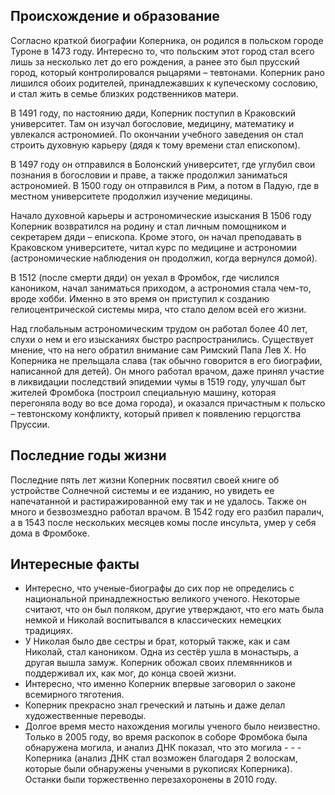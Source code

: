 ## Происхождение и образование
Согласно краткой биографии Коперника, он родился в польском городе Туроне в 1473 году. Интересно то, что польским этот город стал всего лишь за несколько лет до его рождения, а ранее это был прусский город, который контролировался рыцарями – тевтонами. Коперник рано лишился обоих родителей, принадлежавших к купеческому сословию, и стал жить в семье близких родственников матери.

В 1491 году, по настоянию дяди, Коперник поступил в Краковский университет. Там он изучал богословие, медицину, математику и увлекался астрономией. По окончании учебного заведения он стал строить духовную карьеру (дядя к тому времени стал епископом).

В 1497 году он отправился в Болонский университет, где углубил свои познания в богословии и праве, а также продолжил заниматься астрономией.  В 1500 году он отправился в Рим, а потом в Падую, где в местном университете продолжил изучение медицины.

Начало духовной карьеры и астрономические изыскания
В 1506 году Коперник возвратился на родину и стал личным помощником и секретарем дяди – епископа. Кроме этого, он начал преподавать в Краковском университете, читал курс по медицине и астрономии (астрономические наблюдения он продолжил, когда вернулся   домой).

В 1512 (после смерти дяди) он уехал в Фромбок, где числился каноником, начал заниматься приходом, а астрономия стала чем-то, вроде хобби. Именно в  это время он приступил к созданию гелиоцентрической системы мира, что стало делом всей его жизни.

Над глобальным астрономическим трудом он работал более 40 лет, слухи о нем и его изысканиях  быстро распространились. Существует мнение, что на него обратил внимание сам Римский Папа Лев X.  Но Коперника не прельщала слава (так обычно говорится в его биографии, написанной для детей). Он много работал врачом, даже принял участие в ликвидации последствий эпидемии чумы в 1519 году, улучшал быт жителей Фромбока (построил специальную машину, которая  перегоняла воду во все дома города), и оказался причастным к польско – тевтонскому конфликту, который привел к появлению герцогства Пруссии.

## Последние годы жизни
Последние пять лет жизни Коперник посвятил своей книге об устройстве Солнечной системы и ее изданию, но увидеть ее напечатанной и растиражированной ему так и не удалось. Также он много и безвозмездно работал врачом. В 1542 году  его разбил паралич, а в 1543 после нескольких месяцев комы после инсульта, умер у себя дома в Фромбоке.

## Интересные факты
- Интересно, что ученые-биографы до сих пор не определись с национальной принадлежностью великого ученого. Некоторые считают, что он был поляком, другие утверждают, что его мать была немкой и Николай воспитывался в классических немецких традициях.
- У Николая было две сестры и брат, который также, как и сам Николай, стал каноником. Одна из сестёр ушла в монастырь, а другая вышла замуж. Коперник обожал своих племянников и поддерживал их, как мог, до конца своей жизни.
- Интересно, что именно Коперник впервые заговорил о законе всемирного тяготения.
- Коперник прекрасно знал греческий и латынь и даже делал художественные переводы.
- Долгое время место нахождения могилы ученого было неизвестно. Только в 2005 году, во время раскопок в соборе Фромбока была обнаружена могила, и анализ ДНК показал, что это могила - - - Коперника (анализ ДНК стал возможен благодаря 2 волоскам, которые были обнаружены учеными в  рукописях Коперника). Останки были торжественно перезахоронены в 2010 году.